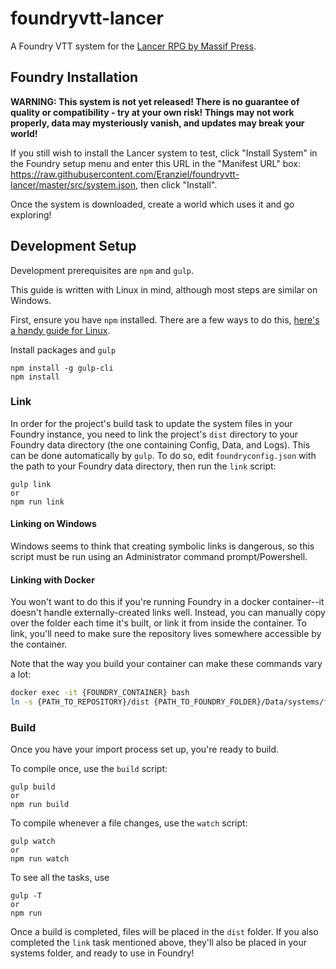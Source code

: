 # foundryvtt-lancer
A Foundry VTT system for the [Lancer RPG by Massif Press](https://massif-press.itch.io/corebook-pdf-free).

## Foundry Installation
**WARNING: This system is not yet released! There is no guarantee of quality or compatibility - try at your own risk! Things may not work properly, data may mysteriously vanish, and updates may break your world!**

If you still wish to install the Lancer system to test, click "Install System" in the Foundry setup menu and enter this URL in the "Manifest URL" box: https://raw.githubusercontent.com/Eranziel/foundryvtt-lancer/master/src/system.json, then click "Install". 

Once the system is downloaded, create a world which uses it and go exploring!

## Development Setup
Development prerequisites are `npm` and `gulp`. 

This guide is written with Linux in mind, although most steps are similar on Windows.

First, ensure you have `npm` installed. There are a few ways to do this, [here's a handy guide for Linux](https://linuxize.com/post/how-to-install-node-js-on-ubuntu-18.04/).

Install packages and `gulp`

```
npm install -g gulp-cli
npm install
```

### Link
In order for the project's build task to update the system files in your Foundry instance, you need to link the project's `dist` directory to your Foundry data directory (the one containing Config, Data, and Logs). This can be done automatically by `gulp`. To do so, edit `foundryconfig.json` with the path to your Foundry data directory, then run the `link` script:
```
gulp link
or
npm run link
```
#### Linking on Windows 
Windows seems to think that creating symbolic links is dangerous, so this script must be run using an Administrator command prompt/Powershell.

#### Linking with Docker
You won't want to do this if you're running Foundry in a docker container--it doesn't handle externally-created links well. Instead, you can manually copy over the folder each time it's built, or link it from inside the container. 
To link, you'll need to make sure the repository lives somewhere accessible by the container.

Note that the way you build your container can make these commands vary a lot:
```bash
docker exec -it {FOUNDRY_CONTAINER} bash
ln -s {PATH_TO_REPOSITORY}/dist {PATH_TO_FOUNDRY_FOLDER}/Data/systems/foundry
```

### Build
Once you have your import process set up, you're ready to build.

To compile once, use the `build` script:

```
gulp build
or
npm run build
```

To compile whenever a file changes, use the `watch` script:

```
gulp watch
or
npm run watch
```

To see all the tasks, use

```
gulp -T
or
npm run
```

Once a build is completed, files will be placed in the `dist` folder. If you also completed the `link` task mentioned above, they'll also be placed in your systems folder, and ready to use in Foundry!
